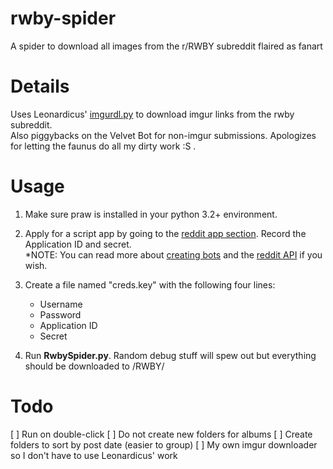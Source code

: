 # rwby-spider
A spider to download all images from the r/RWBY subreddit flaired as fanart

# Details
Uses Leonardicus' [imgurdl.py](https://github.com/leonardicus/imgurdl) to download imgur links from the rwby subreddit.  
Also piggybacks on the Velvet Bot for non-imgur submissions. Apologizes for letting the faunus do all my dirty work :S .


# Usage

1. Make sure praw is installed in your python 3.2+ environment.

2. Apply for a script app by going to the [reddit app section](https://www.reddit.com/prefs/apps). Record the Application ID and secret.  
\*NOTE: You can read more about [creating bots](https://github.com/reddit/reddit/wiki/OAuth2) and the [reddit API](http://www.reddit.com/dev/api) if you wish.

3. Create a file named "creds.key" with the following four lines:  
	- Username  
	- Password  
	- Application ID  
	- Secret

4. Run **RwbySpider.py**. Random debug stuff will spew out but everything should be downloaded to /RWBY/

# Todo

[ ] Run on double-click
[ ] Do not create new folders for albums
[ ] Create folders to sort by post date (easier to group)
[ ] My own imgur downloader so I don't have to use Leonardicus' work